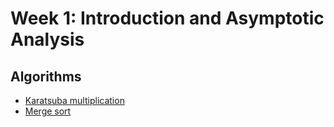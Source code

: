 # Week 1: Introduction and Asymptotic Analysis

## Algorithms
* [Karatsuba multiplication](./karatsuba/karatsuba.py)
* [Merge sort](./merge_sort/merge_sort.py)